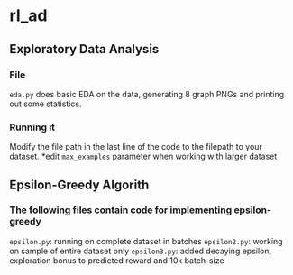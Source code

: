 # rl_ad


## Exploratory Data Analysis
### File
```eda.py``` does basic EDA on the data, generating 8 graph PNGs and printing out some statistics.
### Running it
Modify the file path in the last line of the code to the filepath to your dataset.
*edit ```max_examples``` parameter when working with larger dataset


## Epsilon-Greedy Algorith
### The following files contain code for implementing epsilon-greedy
```epsilon.py```: running on complete dataset in batches
```epsilon2.py```: working on sample of entire dataset only
```epsilon3.py```: added decaying epsilon, exploration bonus to predicted reward and 10k batch-size
